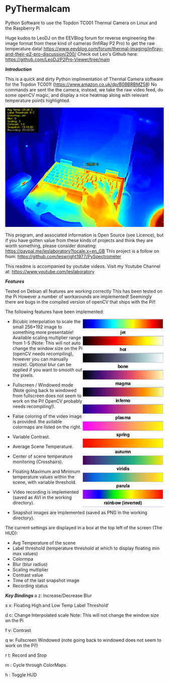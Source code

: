# PyThermalcam
Python Software to use the Topdon TC001 Thermal Camera on Linux and the Raspberry Pi

Huge kudos to LeoDJ on the EEVBlog forum for reverse engineering the image format from these kind of cameras (InfiRay P2 Pro) to get the raw temperature data!
https://www.eevblog.com/forum/thermal-imaging/infiray-and-their-p2-pro-discussion/200/
Check out Leo's Github here: https://github.com/LeoDJ/P2Pro-Viewer/tree/main

***Introduction***

This is a quick and dirty Python implimentation of Thermal Camera software for the Topdon TC001!
(https://www.amazon.co.uk/dp/B0BBRBMZ58)
No commands are sent the the camera, instead, we take the raw video feed, do some openCV magic, and display a nice heatmap along with relevant temperature points highlighted.

![Screenshot](media/TC00120230701-131032.png)

This program, and associated information is Open Source (see Licence), but if you have gotten value from these kinds of projects and think they are worth something, please consider donating: https://paypal.me/leslaboratory?locale.x=en_GB This project is a follow on from: https://github.com/leswright1977/PySpectrometer

This readme is accompanied by youtube videos. Visit my Youtube Channel at: https://www.youtube.com/leslaboratory

***Features***


Tested on Debian all features are working correctly This has been tested on the Pi However a number of workarounds are implemented! Seemingly there are bugs in the compiled version of openCV that ships with the Pi!!

The following features have been implemented:

<img align="right" src="media/colormaps.png">

- Bicubic interpolation to scale the small 256*192 image to something more presentable! Available scaling multiplier range from 1-5 (Note: This will not auto change the window size on the Pi (openCV needs recompiling), however you can manually resize). Optional blur can be applied if you want to smooth out the pixels. 

- Fullscreen / Windowed mode (Note going back to windowed  from fullscreen does not seem to work on the Pi! OpenCV probably needs recompiling!).

- False coloring of the video image is provided. the avilable colormaps are listed on the right.

- Variable Contrast.

- Average Scene Temperature.

- Center of scene temperature monitoring (Crosshairs).

- Floating Maximum and Minimum temperature values within the scene, with variable threshold.

- Video recording is implemented (saved as AVI in the working directory).

- Snapshot images are implemented (saved as PNG in the working directory).

The current settings are displayed in a box at the top left of the screen (The HUD):

- Avg Temperature of the scene
- Label threshold (temperature threshold at which to display floating min max values)
- Colormpa
- Blur (blur radius)
- Scaling multiplier
- Contrast value
- Time of the last snapshot image
- Recording status



***Key Bindings***
a z: Increase/Decrease Blur

s x: Floating High and Low Temp Label Threshold'

d c: Change Interpolated scale Note: This will not change the window size on the Pi

f v: Contrast

q w: Fullscreen Windowed (note going back to windowed does not seem to work on the Pi!)

r t: Record and Stop

m : Cycle through ColorMaps

h : Toggle HUD
